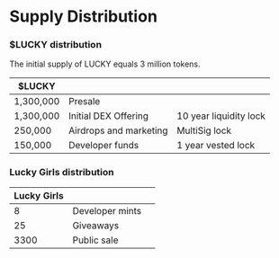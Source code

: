 # Supply Distribution

### $LUCKY distribution

The initial supply of LUCKY equals 3 million tokens.

| $LUCKY    |                        |                        |
| --------- | ---------------------- | ---------------------- |
| 1,300,000 | Presale                |                        |
| 1,300,000 | Initial DEX Offering   | 10 year liquidity lock |
| 250,000   | Airdrops and marketing | MultiSig lock          |
| 150,000   | Developer funds        | 1 year vested lock     |

### Lucky Girls distribution

| Lucky Girls |                 |   |
| ----------- | --------------- | - |
| 8           | Developer mints |   |
| 25          | Giveaways       |   |
| 3300        | Public sale     |   |
